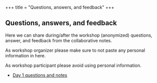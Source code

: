 +++
title = "Questions, answers, and feedback"
+++

## Questions, answers, and feedback

Here we can share during/after the workshop (anonymized) questions, answer, and
feedback from the collaborative notes.

As workshop organizer please make sure to not paste any personal information in
here.

As workshop participant please avoid using personal information.

- [Day 1 questions and notes](./day1)
<!-- - [Day 2 questions and notes](./day2)-->
<!-- - [Day 3 questions and notes](./day3)-->
<!-- - [Day 4 questions and notes](./day4)-->
<!-- - [Day 5 questions and notes](./day5)-->
<!-- - [Day 6 questions and notes](./day6)-->


